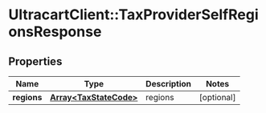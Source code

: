 # UltracartClient::TaxProviderSelfRegionsResponse

## Properties
Name | Type | Description | Notes
------------ | ------------- | ------------- | -------------
**regions** | [**Array&lt;TaxStateCode&gt;**](TaxStateCode.md) | regions | [optional] 


